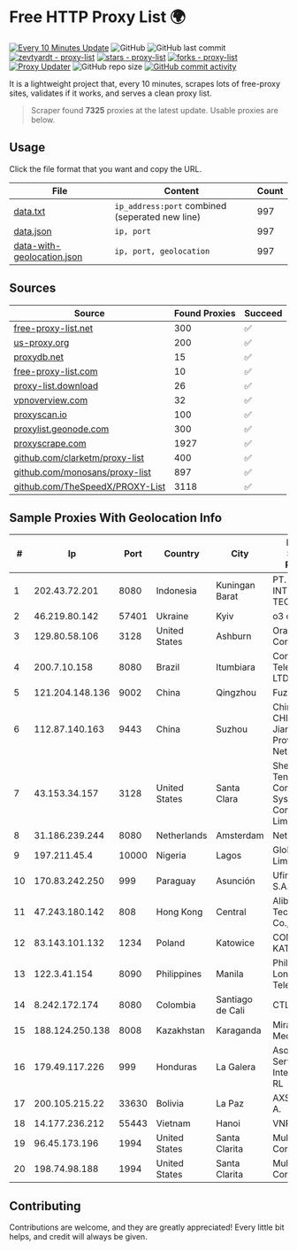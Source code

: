 
# Free HTTP Proxy List 🌍

[![Every 10 Minutes Update](https://github.com/mertguvencli/http-proxy-list/actions/workflows/main.yml/badge.svg?branch=main)](https://github.com/mertguvencli/http-proxy-list/actions/workflows/main.yml)
![GitHub](https://img.shields.io/github/license/mertguvencli/http-proxy-list)
![GitHub last commit](https://img.shields.io/github/last-commit/mertguvencli/http-proxy-list)
[![zevtyardt - proxy-list](https://img.shields.io/static/v1?label=zevtyardt&message=proxy-list&color=blue&logo=github)](https://github.com/zevtyardt/proxy-list "Go to GitHub repo")
[![stars - proxy-list](https://img.shields.io/github/stars/zevtyardt/proxy-list?style=social)](https://github.com/zevtyardt/proxy-list)
[![forks - proxy-list](https://img.shields.io/github/forks/zevtyardt/proxy-list?style=social)](https://github.com/zevtyardt/proxy-list)
[![Proxy Updater](https://github.com/zevtyardt/proxy-list/workflows/Proxy%20Updater/badge.svg)](https://github.com/zevtyardt/proxy-list/actions?query=workflow:"Proxy+Updater")
![GitHub repo size](https://img.shields.io/github/repo-size/zevtyardt/proxy-list)
[![GitHub commit activity](https://img.shields.io/github/commit-activity/m/zevtyardt/proxy-list?logo=commits)](https://github.com/zevtyardt/proxy-list/commits/main)

It is a lightweight project that, every 10 minutes, scrapes lots of free-proxy sites, validates if it works, and serves a clean proxy list.

> Scraper found **7325** proxies at the latest update. Usable proxies are below.

## Usage

Click the file format that you want and copy the URL.

|File|Content|Count|
|----|-------|-----|
|[data.txt](https://raw.githubusercontent.com/mertguvencli/http-proxy-list/main/proxy-list/data.txt)|`ip_address:port` combined (seperated new line)|997|
|[data.json](https://raw.githubusercontent.com/mertguvencli/http-proxy-list/main/proxy-list/data.json)|`ip, port`|997|
|[data-with-geolocation.json](https://raw.githubusercontent.com/mertguvencli/http-proxy-list/main/proxy-list/data-with-geolocation.json)|`ip, port, geolocation`|997|

## Sources

|Source|Found Proxies|Succeed|
|------|-------------|-------|
|[free-proxy-list.net](https://free-proxy-list.net)|300|✅|
|[us-proxy.org](https://www.us-proxy.org)|200|✅|
|[proxydb.net](http://proxydb.net)|15|✅|
|[free-proxy-list.com](https://free-proxy-list.com/?page=&port=&type%5B%5D=http&type%5B%5D=https&up_time=0&search=Search)|10|✅|
|[proxy-list.download](https://www.proxy-list.download/HTTP)|26|✅|
|[vpnoverview.com](https://vpnoverview.com/privacy/anonymous-browsing/free-proxy-servers)|32|✅|
|[proxyscan.io](https://www.proxyscan.io)|100|✅|
|[proxylist.geonode.com](https://proxylist.geonode.com/api/proxy-list?limit=300&page=1&sort_by=lastChecked&sort_type=desc&protocols=http,https)|300|✅|
|[proxyscrape.com](https://api.proxyscrape.com/v2/?request=displayproxies&protocol=http&timeout=10000&country=all&ssl=all&anonymity=all)|1927|✅|
|[github.com/clarketm/proxy-list](https://raw.githubusercontent.com/clarketm/proxy-list/master/proxy-list-raw.txt)|400|✅|
|[github.com/monosans/proxy-list](https://raw.githubusercontent.com/monosans/proxy-list/main/proxies/http.txt)|897|✅|
|[github.com/TheSpeedX/PROXY-List](https://raw.githubusercontent.com/TheSpeedX/PROXY-List/master/http.txt)|3118|✅|


## Sample Proxies With Geolocation Info

|#|Ip|Port|Country|City|Internet Service Provider|
|-|--|----|-------|----|-------------------------|
|1|202.43.72.201|8080|Indonesia|Kuningan Barat|PT. INTERLINK TECHNOLOGY|
|2|46.219.80.142|57401|Ukraine|Kyiv|o3 core|
|3|129.80.58.106|3128|United States|Ashburn|Oracle Corporation|
|4|200.7.10.158|8080|Brazil|Itumbiara|Conexao Telematica LTDA|
|5|121.204.148.136|9002|China|Qingzhou|Fuzhou|
|6|112.87.140.163|9443|China|Suzhou|China Unicom CHINA169 Jiangsu Province Network|
|7|43.153.34.157|3128|United States|Santa Clara|Shenzhen Tencent Computer Systems Company Limited|
|8|31.186.239.244|8080|Netherlands|Amsterdam|NetSkope Inc|
|9|197.211.45.4|10000|Nigeria|Lagos|Globacom Limited|
|10|170.83.242.250|999|Paraguay|Asunción|Ufinet Panama S.A.|
|11|47.243.180.142|808|Hong Kong|Central|Alibaba (US) Technology Co., Ltd.|
|12|83.143.101.132|1234|Poland|Katowice|COMNET-KATOWICE|
|13|122.3.41.154|8090|Philippines|Manila|Philippine Long Distance Telephone Co.|
|14|8.242.172.174|8080|Colombia|Santiago de Cali|CTL Colombia|
|15|188.124.250.138|8008|Kazakhstan|Karaganda|Miranda-Media Ltd|
|16|179.49.117.226|999|Honduras|La Galera|Asociacion De Servicio De Internet S. De RL|
|17|200.105.215.22|33630|Bolivia|La Paz|AXS Bolivia S. A.|
|18|14.177.236.212|55443|Vietnam|Hanoi|VNPT|
|19|96.45.173.196|1994|United States|Santa Clarita|Multacom Corporation|
|20|198.74.98.188|1994|United States|Santa Clarita|Multacom Corporation|



## Contributing

Contributions are welcome, and they are greatly appreciated! Every
little bit helps, and credit will always be given.


